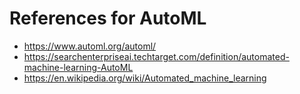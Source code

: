 # References for AutoML

- https://www.automl.org/automl/
- https://searchenterpriseai.techtarget.com/definition/automated-machine-learning-AutoML
- https://en.wikipedia.org/wiki/Automated_machine_learning
